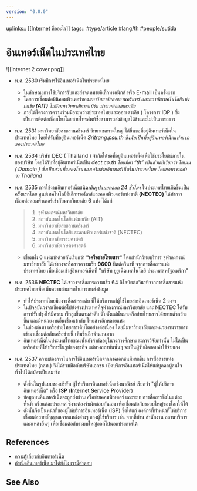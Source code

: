 ```yaml
---
version: "0.0.0"
---
```

uplinks:: [[Internet คืออะไร]]
tags:: #type/article #lang/th #people/sutida
# อินเทอร์เน็ตในประเทศไทย  
![[Internet 2 cover.png]]
- พ.ศ. 2530 เริ่มมีการใช้อินเทอร์เน็ตในประเทศไทย
	- ในลักษณะการใช้บริการรับและส่งจดหมายอิเล็กทรอนิกส์ หรือ E-mail เป็นครั้งแรก
	- โดยการเชื่อมต่อมินิคอมพิวเตอร์ของ*มหาวิทยาลัยสงขลานครินทร์ และสถาบันเทคโนโลยีแห่งเอเชีย **(AIT)** ไปยังมหาวิทยาลัยเมลเบิร์น ประเทศออสเตรเลีย*
	-  ภายใต้โครงการความร่วมมือระหว่างประเทศไทยและออสเตรเลีย ( โครงการ IDP ) ซึ่งเป็นการติดต่อเชื่อมโยงโดยสายโทรศัพท์ซึ่งสามารถส่งข้อมูลได้ช้าและไม่เป็นการถาวร 

- พ.ศ. 2531 มหาวิทยาลัยสงขลานครินทร์ วิทยาเขตหาดใหญ่ ได้ยื่นขอที่อยู่อินเทอร์เน็ตในประเทศไทย โดยได้รับที่อยู่อินเทอร์เน็ต *Sritrang.psu.th ซึ่งนับเป็นที่อยู่อินเทอร์เน็ตแห่งแรกของประเทศไทย*

- พ.ศ. 2534 บริษัท DEC ( Thailand ) จำกัดได้ขอที่อยู่อินเทอร์เน็ตเพื่อใช้ประโยชน์ภายในของบริษัท โดยได้รับที่อยู่อินเทอร์เน็ตเป็น *dect.co.th โดยที่คำ “th” เป็นส่วนที่เรียกว่า โดเมน ( Domain ) ซึ่งเป็นส่วนที่แสดงโซนของเครือข่ายอินเทอร์เน็ตในประเทศไทย โดยย่อมาจากคำว่า Thailand*

- พ.ศ. 2535 การใช้งานอินเทอร์เน็ตชนิด*เต็มรูปแบบตลอด 24 ชั่วโมง*
  ในประเทศไทยเกิดขึ้นเป็นครั้งแรกโดย ศูนย์เทคโนโลยีอิเล็กทรอนิกส์และคอมพิวเตอร์แห่งชาติ **(NECTEC)** ได้ทำการเชื่อมต่อคอมพิวเตอร์เข้ากับมหาวิทยาลัย 6 แห่ง ได้แก่
	>1.  จุฬาลงกรณ์มหาวิทยาลัย
	>2.  สถาบันเทคโนโลยีแห่งเอเชีย (AIT)
	>3.  มหาวิทยาลัยสงขลานครินทร์
	>4.  สถาบันเทคโนโลยีและคอมพิวเตอร์แห่งชาติ (NECTEC)
	>5.  มหาวิทยาลัยธรรมศาสตร์
	>6.  มหาวิทยาลัยเกษตรศาสตร์
	- เชื่อมทั้ง 6 แห่งเข้าด้วยกันเรียกว่า **"เครือข่ายไทยสาร"** โดยสำนักวิทยบริการ จุฬาลงกรณ์มหาวิทยาลัย ได้เช่าวงจรสื่อสารความเร็ว **9600** บิตต่อวินาที จากการสื่อสารแห่งประเทศไทย เพื่อเชื่อมเข้าสู่อินเทอร์เน็ตที่ "บริษัท ยูยูเน็ตเทคโนโลยี ประเทศสหรัฐอเมริกา"

- พ.ศ. 2536 **NECTEC** ได้เช่าวงจรสื่อสารความเร็ว 64 กิโลบิตต่อวินาทีจากการสื่อสารแห่งประเทศไทยเพื่อเพิ่มความสามารถในการขนส่งข้อมูล 
	- ทำให้ประเทศไทยมีวงจรสื่อสารระดับ ที่ให้บริการแก่ผู้ใช้ไทยสารอินเทอร์เน็ต 2 วงจร 
	- ในปัจจุบันวงจรเชื่อมต่อไปยังต่างประเทศที่จุฬาลงกรณ์มหาวิทยาลัย และ NECTEC ได้รับการปรับปรุงให้มีความ เร็วสูงขึ้นตามลำดับ นับตั้งแต่นั้นมาเครือข่ายไทยสารได้ขยายตัวกว้างขึ้น และมีหน่วยงานอื่นเชื่อมเข้ากับ ไทยสารอีกหลายแห่ง 
	- ในช่วงต่อมา เครือข่ายไทยสารเติบโตอย่างต่อเนื่อง โดยมีมหาวิทยาลัยและหน่วยงานราชการ เข้ามาเชื่อมต่อกับเครือข่ายนี้ เพิ่มขึ้นอีกจำนวนมาก
	-  อินเทอร์เน็ตในประเทศไทยขณะนั้นยังจำกัดอยู่ในวงการศึกษาและการวิจัยเท่านั้น ไม่ได้เป็นเครือข่ายที่ให้บริการในรูปของธุรกิจ แต่ทางสถาบันนั้นๆ จะเป็นผู้รับผิดชอบค่าใช้จ่ายเอง  

- พ.ศ. 2537 ความต้องการในการใช้อินเทอร์เน็ตจากภาคเอกชนมีมากขึ้น การสื่อสารแห่งประเทศไทย (กสท.) จึงได้ร่วมมือกับบริษัทเอกชน เปิดบริการอินเทอร์เน็ตให้แก่บุคคลผู้สนใจทั่วไปได้สมัครเป็นสมาชิก
	-  ตั้งขึ้นในรูปแบบของบริษัท ผู้ให้บริการอินเทอร์เน็ตเชิงพาณิชย์ เรียกว่า "ผู้ให้บริการอินเทอร์เน็ต" หรือ **ISP** (**I**nternet **S**ervice **P**rovider)  
	- ข้อมูลบนอินเทอร์เน็ตจะถูกส่งผ่านเครือข่ายคอมพิวเตอร์ และระบบการสื่อสารซึ่งในแต่ละพื้นที่ หรือแต่ละประเทศ ซึ่งจะต้องรับผิดชอบกันเอง เพื่อเชื่อมต่อกับระบบใหญ่ของโลกให้ได้ 
	- ดังนั้นจึงเป็นหน้าที่ของผู้ให้บริการอินเทอร์เน็ต (ISP) ซึ่งได้แก่ องค์กรที่ทำหน้าที่ให้บริการเชื่อมต่อสายสัญญาณจากแหล่งต่างๆ ของผู้ใช้บริการ เช่น จากที่บ้าน สำนักงาน สถานบริการ และแหล่งอื่นๆ เพื่อเชื่อมต่อกับระบบใหญ่ออกไปนอกประเทศได้

## References
- [ความรู้เกี่ยวกับอินเทอร์เน็ต](http://www.bkp-ssk.ac.th/html/001.htm)
- [กำเนิดอินเทอร์เน็ต มาได้ยังไง เรามีคำตอบ](https://www.bullvpn.com/th/blog/detail/history-of-the-internet)

## See Also

